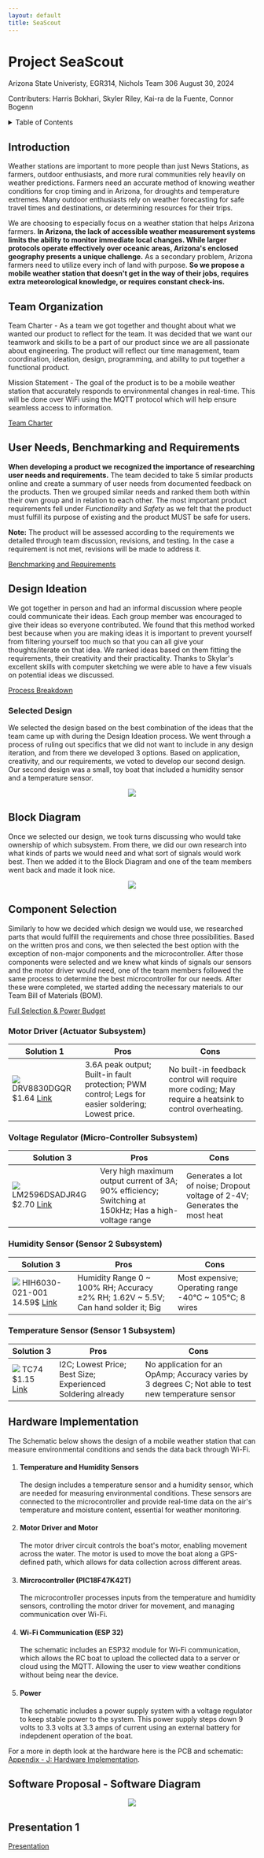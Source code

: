 ```yaml
---
layout: default
title: SeaScout
---
```

# Project SeaScout
Arizona State Univeristy, EGR314, Nichols
Team 306
August 30, 2024

Contributers:
Harris Bokhari,
Skyler Riley,
Kai-ra de la Fuente,
Connor Bogenn

<details>
    
<summary> Table of Contents </summary>
    
[Introduction](#introduction)

[Team Organization](#team-organization)

[Benchmarking](#user-needs,-benchmarking-and-requirements)

[Design Ideation](#design-ideation)

[Block Diagram](#block-diagram)

[Component Selection](#component-selection)

[Hardware Proposal](#hardware-proposal)

[Software Proposal](#software-proposal) 
    
</details>

## Introduction

Weather stations are important to more people than just News Stations, as farmers, outdoor enthusiasts, and more rural communities rely heavily on weather predictions. Farmers need an accurate method of knowing weather conditions for crop timing and in Arizona, for droughts and temperature extremes. Many outdoor enthusiasts rely on weather forecasting for safe travel times and destinations, or determining resources for their trips. 

We are choosing to especially focus on a weather station that helps Arizona farmers. **In Arizona, the lack of accessible weather measurement systems limits the ability to monitor immediate local changes. While larger protocols operate effectively over oceanic areas, Arizona's enclosed geography presents a unique challenge.** As a secondary problem, Arizona farmers need to utilize every inch of land with purpose. **So we propose a mobile weather station that doesn't get in the way of their jobs, requires extra meteorological knowledge, or requires constant check-ins.**

##  Team Organization

Team Charter - As a team we got together and thought about what we wanted our product to reflect for the team. It was decided that we want our teamwork and skills to be a part of our product since we are all passionate about engineering. The product will reflect our time management, team coordination, ideation, design, programming, and ability to put together a functional product.

Mission Statement - The goal of the product is to be a mobile weather station that accurately responds to environmental changes in real-time. This will be done over WiFi using the MQTT protocol which will help ensure seamless access to information.

[Team Charter](./team_organization.md)

## User Needs, Benchmarking and Requirements

**When developing a product we recognized the importance of researching user needs and requirements.** The team decided to take 5 similar products online and create a summary of user needs from documented feedback on the products. Then we grouped similar needs and ranked them both within their own group and in relation to each other. The most important product requirements fell under _Functionality_ and _Safety_ as we felt that the product must fulfill its purpose of existing and the product MUST be safe for users.

**Note:** The product will be assessed according to the requirements we detailed through team discussion, revisions, and testing. In the case a requirement is not met, revisions will be made to address it.

[Benchmarking and Requirements](./appendix.md)

## Design Ideation

We got together in person and had an informal discussion where people could communicate their ideas. Each group member was encouraged to give their ideas so everyone contributed. We found that this method worked best because when you are making ideas it is important to prevent yourself from filtering yourself too much so that you can all give your thoughts/iterate on that idea. We ranked ideas based on them fitting the requirements, their creativity and their practicality. Thanks to Skylar's excellent skills with computer sketching we were able to have a few visuals on potential ideas we discussed. 

[Process Breakdown](./appendix.md)

### Selected Design
We selected the design based on the best combination of the ideas that the team came up with during the Design Ideation process. We went through a process of ruling out specifics that we did not want to include in any design iteration, and from there we developed 3 options. Based on application, creativity, and our requirements, we voted to develop our second design. Our second design was a small, toy boat that included a humidity sensor and a temperature sensor. 
<div align = "center">
    <img src = "https://raw.githubusercontent.com/EmbeddedJellyFish/EmbeddedJellyFish.github.io/main/docs/CAD_Rendering.png">

</div>

## Block Diagram
Once we selected our design, we took turns discussing who would take ownership of which subsystem. From there, we did our own research into what kinds of parts we would need and what sort of signals would work best. Then we added it to the Block Diagram and one of the team members went back and made it look nice.
<div align = "center">
    <img src = "https://raw.githubusercontent.com/EmbeddedJellyFish/EmbeddedJellyFish.github.io/main/docs/Block_Diagram_V5.png">

</div>

## Component Selection
Similarly to how we decided which design we would use, we researched parts that would fulfill the requirements and chose three possibilities. Based on the written pros and cons, we then selected the best option with the exception of non-major components and the microcontroller. After those components were selected and we knew what kinds of signals our sensors and the motor driver would need, one of the team members followed the same process to determine the best microcontroller for our needs. After these were completed, we started adding the necessary materials to our Team Bill of Materials (BOM).

[Full Selection & Power Budget](./appendix.md)

### Motor Driver (Actuator Subsystem)

| Solution 1 | Pros | Cons |
| ----- | ----- | ----- |
| <img src = "https://raw.githubusercontent.com/EmbeddedJellyFish/EmbeddedJellyFish.github.io/main/docs/Comp_Motor_Driver.png"> DRV8830DGQR $1.64 [Link](https://www.digikey.com/en/products/detail/texas-instruments/DRV8830DGQR/2520903)  | 3.6A peak output; Built-in fault protection; PWM control; Legs for easier soldering; Lowest price. | No built-in feedback control will require more coding; May require a heatsink to control overheating. |

### Voltage Regulator (Micro-Controller Subsystem)

| Solution 3 | Pros | Cons |
| ----- | ----- | ----- |
| <img src = "https://raw.githubusercontent.com/EmbeddedJellyFish/EmbeddedJellyFish.github.io/main/docs/Comp_Volt_Reg.png"> LM2596DSADJR4G $2.70 [Link](https://www.digikey.com/en/products/detail/onsemi/LM2596DSADJR4G/2003291) |  Very high maximum output current of 3A; 90% efficiency; Switching at 150kHz; Has a high-voltage range |  Generates a lot of noise; Dropout voltage of 2-4V; Generates the most heat |

### Humidity Sensor (Sensor 2 Subsystem)

| Solution 3 | Pros | Cons |
| ----- | ----- | ----- |
| <img src = "https://raw.githubusercontent.com/EmbeddedJellyFish/EmbeddedJellyFish.github.io/main/docs/Comp_Hum_Sen.png"> HIH6030-021-001 14.59$ [Link](https://www.digikey.com/en/products/detail/honeywell-sensing-and-productivity-solutions/HIH6030-021-001/4291625?_gl=1*gdce4m*_up*MQ..&gclid=Cj0KCQjw6oi4BhD1ARIsAL6pox2F7lC9dsWMuQcBle88dzdL_l3uBNudHsvwcUs5quX1dP1AyWQ45oEaAujNEALw_wcB) |  Humidity Range 0 \~ 100% RH; Accuracy ±2% RH; 1.62V \~ 5.5V; Can hand solder it; Big | Most expensive;  Operating range \-40°C \~ 105°C; 8 wires  |

### Temperature Sensor (Sensor 1 Subsystem)

| Solution 3 | Pros | Cons |
| ----- | ----- | ----- |
| <img src = "https://raw.githubusercontent.com/EmbeddedJellyFish/EmbeddedJellyFish.github.io/main/docs/Comp_Temp_Sen.png"> TC74 $1.15 [Link](https://www.digikey.com/en/products/detail/microchip-technology/TC74A0-3-3VCTTR/443283)   | I2C; Lowest Price; Best Size; Experienced Soldering already | No application for an OpAmp; Accuracy varies by 3 degrees C; Not able to test new temperature sensor |

## Hardware Implementation

The Schematic below shows the design of a mobile weather station that can measure environmental conditions and sends the data back through Wi-Fi.

1. #### Temperature and Humidity Sensors
   The design includes a temperature sensor and a humidity sensor, which are needed for measuring environmental conditions. These sensors are connected to the microcontroller and provide real-time data on the air's temperature and moisture content, essential for weather monitoring.

2. #### Motor Driver and Motor
   The motor driver circuit controls the boat's motor, enabling movement across the water. The motor is used to move the boat along a GPS-defined path, which allows for data collection across different areas.

3. #### Mircrocontroller (PIC18F47K42T)
   The microcontroller processes inputs from the temperature and humidity sensors, controlling the motor driver for movement, and managing communication over Wi-Fi. 

4. #### Wi-Fi Communication (ESP 32)
   The schematic includes an ESP32 module for Wi-Fi communication, which allows the RC boat to upload the collected data to a server or cloud using the MQTT. Allowing the user to view weather conditions without being near the device.

5. #### Power
   The schematic includes a power supply system with a voltage regulator to keep stable power to the system. This power supply steps down 9 volts to 3.3 volts at 3.3 amps of current using an external battery for indepdenent operation of the boat.

For a more in depth look at the hardware here is the PCB and schematic: [Appendix - J: Hardware Implementation](./Appenix-J.md).

## Software Proposal - Software Diagram
<div align = "center">
    <img src = "https://raw.githubusercontent.com/EmbeddedJellyFish/EmbeddedJellyFish.github.io/main/docs/Software_Diagram.png">

</div>

## Presentation 1
[Presentation](./presentation.md)
